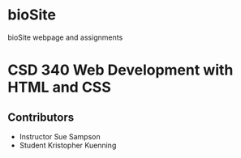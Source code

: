 # bioSite
bioSite webpage and assignments
# CSD 340 Web Development with HTML and CSS
## Contributors
- Instructor Sue Sampson
- Student Kristopher Kuenning
